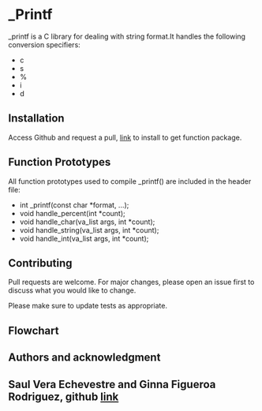 # _Printf

_printf is a C library for dealing with string format.It handles the following conversion specifiers:

- c
- s
- %
- i
- d


## Installation

Access Github and request a pull, [link](https://github.com/allthatgroove89/holbertonschool-printf/pulls) to install to get function package.

## Function Prototypes

All function prototypes used to compile _printf() are included in the header file:

- int _printf(const char *format, ...);
- void handle_percent(int *count);
- void handle_char(va_list args, int *count);
- void handle_string(va_list args, int *count);
- void handle_int(va_list args, int *count);



## Contributing

Pull requests are welcome. For major changes, please open an issue first
to discuss what you would like to change.

Please make sure to update tests as appropriate.

## Flowchart



## Authors and acknowledgment

## Saul Vera Echevestre and Ginna Figueroa Rodriguez, github [link](https://github.com/allthatgroove89/holbertonschool-printf)
